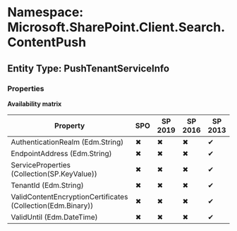 # Namespace: Microsoft.SharePoint.Client.Search.ContentPush
## Entity Type: PushTenantServiceInfo

### Properties

**Availability matrix**

Property | SPO | SP 2019 | SP 2016 | SP 2013
----------|-----|---------|---------|--------
AuthenticationRealm (Edm.String) | ✖ | ✖ | ✖ | ✔
EndpointAddress (Edm.String) | ✖ | ✖ | ✖ | ✔
ServiceProperties (Collection(SP.KeyValue)) | ✖ | ✖ | ✖ | ✔
TenantId (Edm.String) | ✖ | ✖ | ✖ | ✔
ValidContentEncryptionCertificates (Collection(Edm.Binary)) | ✖ | ✖ | ✖ | ✔
ValidUntil (Edm.DateTime) | ✖ | ✖ | ✖ | ✔

